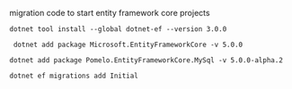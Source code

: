 migration code to start entity framework core projects

``dotnet tool install --global dotnet-ef --version 3.0.0``

`` dotnet add package Microsoft.EntityFrameworkCore -v 5.0.0``

``dotnet add package Pomelo.EntityFrameworkCore.MySql -v 5.0.0-alpha.2``

``dotnet ef migrations add Initial``